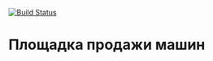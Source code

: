 [![Build Status](https://www.travis-ci.com/IvanBelyaev/job4j_cars.svg?branch=main)](https://travis-ci.com/IvanBelyaev/job4j_cars)

# Площадка продажи машин

